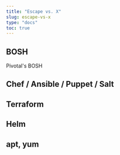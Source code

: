 ```yaml
---
title: "Escape vs. X"
slug: escape-vs-x
type: "docs"
toc: true
---
```


## BOSH

Pivotal's BOSH 

## Chef / Ansible / Puppet / Salt


## Terraform


## Helm


## apt, yum

